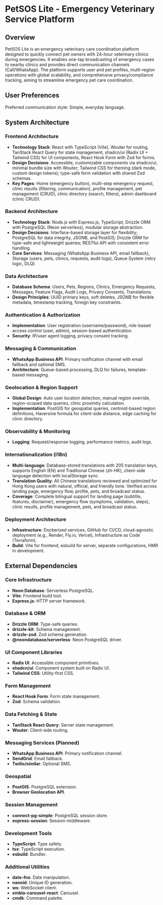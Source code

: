 # PetSOS Lite - Emergency Veterinary Service Platform

## Overview

PetSOS Lite is an emergency veterinary care coordination platform designed to quickly connect pet owners with 24-hour veterinary clinics during emergencies. It enables one-tap broadcasting of emergency cases to nearby clinics and provides direct communication channels (Call/WhatsApp). The platform supports user and pet profiles, multi-region operations with global scalability, and comprehensive privacy/compliance tracking, aiming to streamline emergency pet care coordination.

## User Preferences

Preferred communication style: Simple, everyday language.

## System Architecture

### Frontend Architecture
- **Technology Stack**: React with TypeScript (Vite), Wouter for routing, TanStack React Query for state management, shadcn/ui (Radix UI + Tailwind CSS) for UI components, React Hook Form with Zod for forms.
- **Design Decisions**: Accessible, customizable components via shadcn/ui; minimal bundle size with Wouter; Tailwind CSS for theming (dark mode, custom design tokens); type-safe form validation with shared Zod schemas.
- **Key Pages**: Home (emergency button), multi-step emergency request, clinic results (filtering, communication), profile management, pet management (CRUD), clinic directory (search, filters), admin dashboard (clinic CRUD).

### Backend Architecture
- **Technology Stack**: Node.js with Express.js, TypeScript, Drizzle ORM with PostgreSQL (Neon serverless), modular storage abstraction.
- **Design Decisions**: Interface-based storage layer for flexibility; PostgreSQL for data integrity, JSONB, and PostGIS; Drizzle ORM for type-safe and lightweight queries; RESTful API with consistent error handling.
- **Core Services**: Messaging (WhatsApp Business API, email fallback), Storage (users, pets, clinics, requests, audit logs), Queue System (retry logic, DLQ).

### Data Architecture
- **Database Schema**: Users, Pets, Regions, Clinics, Emergency Requests, Messages, Feature Flags, Audit Logs, Privacy Consents, Translations.
- **Design Principles**: UUID primary keys, soft deletes, JSONB for flexible metadata, timestamp tracking, foreign key constraints.

### Authentication & Authorization
- **Implementation**: User registration (username/password), role-based access control (user, admin), session-based authentication.
- **Security**: IP/user agent logging, privacy consent tracking.

### Messaging & Communication
- **WhatsApp Business API**: Primary notification channel with email fallback and optional SMS.
- **Architecture**: Queue-based processing, DLQ for failures, template-based messaging.

### Geolocation & Region Support
- **Global Design**: Auto user location detection, manual region override, region-scoped data queries, clinic proximity calculation.
- **Implementation**: PostGIS for geospatial queries, centroid-based region definitions, Haversine formula for client-side distance, edge caching for clinic directory.

### Observability & Monitoring
- **Logging**: Request/response logging, performance metrics, audit logs.

### Internationalization (i18n)
- **Multi-language**: Database-stored translations with 205 translation keys, supports English (EN) and Traditional Chinese (zh-HK), client-side language detection with localStorage sync.
- **Translation Quality**: All Chinese translations reviewed and optimized for Hong Kong users with natural, official, and friendly tone. Verified across landing page, emergency flow, profile, pets, and broadcast status.
- **Coverage**: Complete bilingual support for landing page (subtitle, features, disclaimer), emergency flow (symptoms, validation, steps), clinic results, profile management, pets, and broadcast status.

### Deployment Architecture
- **Infrastructure**: Dockerized services, GitHub for CI/CD, cloud-agnostic deployment (e.g., Render, Fly.io, Vercel), Infrastructure as Code (Terraform).
- **Build**: Vite for frontend, esbuild for server, separate configurations, HMR in development.

## External Dependencies

### Core Infrastructure
- **Neon Database**: Serverless PostgreSQL.
- **Vite**: Frontend build tool.
- **Express.js**: HTTP server framework.

### Database & ORM
- **Drizzle ORM**: Type-safe queries.
- **drizzle-kit**: Schema management.
- **drizzle-zod**: Zod schema generation.
- **@neondatabase/serverless**: Neon PostgreSQL driver.

### UI Component Libraries
- **Radix UI**: Accessible component primitives.
- **shadcn/ui**: Component system built on Radix UI.
- **Tailwind CSS**: Utility-first CSS.

### Form Management
- **React Hook Form**: Form state management.
- **Zod**: Schema validation.

### Data Fetching & State
- **TanStack React Query**: Server state management.
- **Wouter**: Client-side routing.

### Messaging Services (Planned)
- **WhatsApp Business API**: Primary notification channel.
- **SendGrid**: Email fallback.
- **Twilio/similar**: Optional SMS.

### Geospatial
- **PostGIS**: PostgreSQL extension.
- **Browser Geolocation API**.

### Session Management
- **connect-pg-simple**: PostgreSQL session store.
- **express-session**: Session middleware.

### Development Tools
- **TypeScript**: Type safety.
- **tsx**: TypeScript execution.
- **esbuild**: Bundler.

### Additional Utilities
- **date-fns**: Date manipulation.
- **nanoid**: Unique ID generation.
- **ws**: WebSocket client.
- **embla-carousel-react**: Carousel.
- **cmdk**: Command palette.